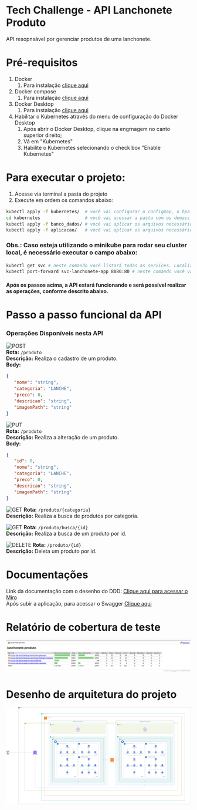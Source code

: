 # Tech Challenge - API Lanchonete Produto

API resopnsável por gerenciar produtos de uma lanchonete.

# Pré-requisitos
1. Docker
   1. Para instalação [clique aqui](https://www.docker.com/get-started/)
2. Docker compose
   1. Para instalação [clique aqui](https://docs.docker.com/compose/install/)
3. Docker Desktop
   1. Para instalação [clique aqui](https://www.docker.com/products/docker-desktop/)
4. Habilitar o Kubernetes através do menu de configuração do Docker Desktop
   1. Após abrir o Docker Desktop, clique na engrnagem no canto superior direito;
   2. Vá em "Kubernetes"
   3. Habilite o Kubernetes selecionando o check box "Enable Kubernetes"

# Para executar o projeto:
1. Acesse via terminal a pasta do projeto
2. Execute em ordem os comandos abaixo: 
```bash
kubectl apply -f kubernetes/  # você vai configurar o configmap, o hpa e as métricas do cluster
cd kubernetes                 # você vai acessar a pasta com os demais arquivos do cluster kubernetes
kubectl apply -f banco_dados/ # você vai aplicar os arquivos necessários para subir o banco de dados 
kubectl apply -f aplicacao/   # você vai aplicar os arquivos necessários para subir a aplicação
```

### Obs.: Caso esteja utilizando o minikube para rodar seu cluster local, é necessário executar o campo abaixo:
```bash
kubectl get svc # neste comando você listará todas as services. Localize a service do app (svc-lanchonete-app)
kubectl port-forward svc-lanchonete-app 8080:80 # neste comando você vai direcionar todas as chamadas da porta 8080 para a porta 80 do cluster
```

#### Após os passos acima, a API estará funcionando e será possível realizar as operações, conforme descrito abaixo.

# Passo a passo funcional da API

### **Operações Disponíveis nesta API**

![POST](https://img.shields.io/badge/POST-green?style=for-the-badge)  
**Rota:** `/produto`  
**Descrição:** Realiza o cadastro de um produto.  
**Body:**

```json
{
   "nome": "string",
   "categoria": "LANCHE",
   "preco": 0,
   "descricao": "string",
   "imagemPath": "string"
}
```
  
![PUT](https://img.shields.io/badge/PUT-orange?style=for-the-badge)  
**Rota:** `/produto`  
**Descrição:** Realiza a alteração de um produto.  
**Body:**
```json
{
   "id": 0,
   "nome": "string",
   "categoria": "LANCHE",
   "preco": 0,
   "descricao": "string",
   "imagemPath": "string"
}
```

![GET](https://img.shields.io/badge/GET-blue?style=for-the-badge)
**Rota:** `/produto/{categoria}`  
**Descrição:** Realiza a busca de produtos por categoria.

![GET](https://img.shields.io/badge/GET-blue?style=for-the-badge)
**Rota:** `/produto/busca/{id}`  
**Descrição:** Realiza a busca de um produto por id.

![DELETE](https://img.shields.io/badge/DELTE-red?style=for-the-badge)
**Rota:** `/produto/{id}`  
**Descrição:** Deleta um produto por id.
# Documentações

Link da documentação com o desenho do DDD: [Clique aqui para acessar o Miro](https://miro.com/app/board/uXjVKHPTdLg=/?share_link_id=544608334788)
<br>
Após subir a aplicação, para acessar o Swagger [Clique aqui](http://localhost:8080/swagger-ui/index.html)

# Relatório de cobertura de teste  
![relatorio-teste.png](relatorio-teste.png)

# Desenho de arquitetura do projeto

![](arquitetura/tech-challenge-fiap-fase-2.png)